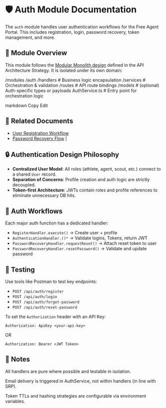 # 🛡️ Auth Module Documentation

The `auth` module handles user authentication workflows for the Free Agent Portal. This includes registration, login, password recovery, token management, and more.

## 📁 Module Overview

This module follows the [Modular Monolith design](../../README.md#api-design) defined in the API Architecture Strategy. It is isolated under its own domain:

/modules
/auth
/handlers # Business logic encapsulation
/services # Orchestration & validation
/routes # API route bindings
/models # (optional) Auth-specific types or payloads
AuthService.ts # Entry point for orchestration logic

markdown
Copy
Edit

## 🔗 Related Documents

- [User Registration Workflow](./registration-workflow.md)
- [Password Recovery Flow](./password-recovery.md)
            |

## 🔒 Authentication Design Philosophy

- **Centralized User Model**: All roles (athlete, agent, scout, etc.) connect to a shared `User` record.
- **Separation of Concerns**: Profile creation and auth logic are strictly decoupled.
- **Token-first Architecture**: JWTs contain roles and profile references to eliminate unnecessary DB hits.

## 🔄 Auth Workflows

Each major auth function has a dedicated handler:

- `RegisterHandler.execute()` → Create user + profile
- `AuthenticationHandler.()*` → Validate logins, Tokens, return JWT
- `PasswordRecoveryHandler.requestReset()` → Attach reset token to user
- `PasswordRecoveryHandler.resetPassword()` → Validate and update password

## 🧪 Testing

Use tools like Postman to test key endpoints:

- `POST /api/auth/register`
- `POST /api/auth/login`
- `POST /api/auth/forgot-password`
- `POST /api/auth/reset-password`

To set the `Authorization` header with an API Key:  
```http
Authorization: ApiKey <your-api-key>
```
OR
```http
Authorization: Bearer <JWT Token>
```

## 📌 Notes
All handlers are pure where possible and testable in isolation.

Email delivery is triggered in AuthService, not within handlers (in line with SRP).

Token TTLs and hashing strategies are configurable via environment variables.
